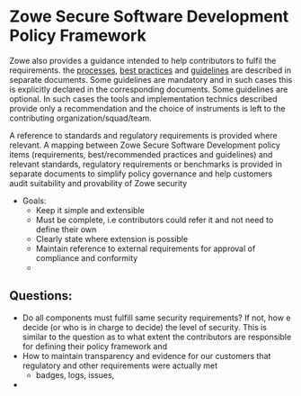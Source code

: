 # Zowe Secure Software Development Policy Framework

Zowe also provides a guidance intended to help contributors to fulfil the requirements. the [processes](Processes/processes.md), [best practices](./Best-Practices/best-practices.md) and [guidelines](./Guidelines/guidelines.md) are described in separate documents.
Some guidelines are mandatory and in such cases this is explicitly declared in the corresponding documents. Some guidelines are optional. In such cases the tools and implementation technics described provide only a recommendation and the choice of instruments is
left to the contributing organization/squad/team.

<span style="display: none">#TODO@PZA: Provide links to the BPs, Guidelines and other related documents.</span>

A reference to standards and regulatory requirements is provided where relevant.
A mapping between Zowe Secure Software Development policy items (requirements, best/recommended practices and guidelines)
and relevant standards, regulatory requirements or benchmarks is provided in separate documents to simplify policy governance and help customers
audit suitability and provability of Zowe security   

- Goals:
  - Keep it simple and extensible
  - Must be complete, i.e contributors could refer it and not need to define their own 
  - Clearly state where extension is possible 
  - Maintain reference to external requirements for approval of compliance and conformity
  - 

## Questions:
- Do all components must fulfill same security requirements? If not, how e decide (or who is in charge to decide) the level of security.
This is similar to the question as to what extent the contributors are responsible for defining their policy framework and 
- How to maintain transparency and evidence for our customers that regulatory and other requirements were actually met
  - badges, logs, issues, 
- 
